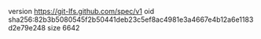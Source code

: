 version https://git-lfs.github.com/spec/v1
oid sha256:82b3b5080545f2b50441deb23c5ef8ac4981e3a4667e4b12a6e1183d2e79e248
size 6642
